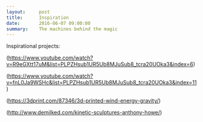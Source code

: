 ```yaml
---
layout:     post
title:      Inspiration
date:       2016-06-07 09:00:00
summary:    The machines behind the magic
---
```


Inspirational projects:

(https://www.youtube.com/watch?v=R9eGXtt17uM&list=PLPZHsub1UR5Ub8MJuSub8_tcra20UOka3&index=6)

(https://www.youtube.com/watch?v=fnL0Ja9WSHc&list=PLPZHsub1UR5Ub8MJuSub8_tcra20UOka3&index=11)

(https://3dprint.com/87346/3d-printed-wind-energy-gravity/)

(http://www.demilked.com/kinetic-sculptures-anthony-howe/)

